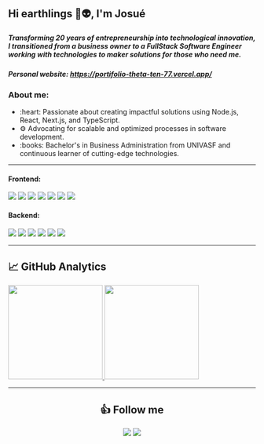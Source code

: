 ## Hi earthlings 👋👽, I'm Josué 
##### Transforming 20 years of entrepreneurship into technological innovation, I transitioned from a business owner to a FullStack Software Engineer working with technologies to maker solutions for those who need me.

##### Personal website: https://portifolio-theta-ten-77.vercel.app/

### About me:
<ul>
  <li>:heart: Passionate about creating impactful solutions using Node.js, React, Next.js, and TypeScript.</li>
  <li>⚙️ Advocating for scalable and optimized processes in software development.</li>
  <li>:books: Bachelor's in Business Administration from UNIVASF and continuous learner of cutting-edge technologies.</li>
</ul>

---
#### Frontend:
<div style="display: inline_block">
  <img src="https://img.shields.io/badge/React-20232A?style=for-the-badge&logo=react&logoColor=61DAFB">
  <img src="https://img.shields.io/badge/next.js-000000?style=for-the-badge&logo=nextdotjs&logoColor=white">
  <img src="https://img.shields.io/badge/TypeScript-2F72BC?style=for-the-badge&logo=typescript&logoColor=white">
  <img src="https://img.shields.io/badge/HTML5-E34F26?style=for-the-badge&logo=html5&logoColor=white">
  <img src="https://img.shields.io/badge/CSS3-1572B6?style=for-the-badge&logo=css3&logoColor=white">
  <img src="https://img.shields.io/badge/styled--components-DB7093?style=for-the-badge&logo=styled-components&logoColor=white">
  <img src="https://img.shields.io/badge/Redux-593D88?style=for-the-badge&logo=redux&logoColor=white">
</div>

#### Backend:
<div style="display: inline_block">
  <img src="https://img.shields.io/badge/Amazon_AWS-232F3E?style=for-the-badge&logo=amazon-aws&logoColor=white" />
  <img src="https://img.shields.io/badge/Node.js-339933?style=for-the-badge&logo=nodedotjs&logoColor=white">
  <img src="https://img.shields.io/badge/MySQL-005C84?style=for-the-badge&logo=mysql&logoColor=white">
  <img src="https://img.shields.io/badge/PostgreSQL-336791?style=for-the-badge&logo=postgresql&logoColor=white">
  <img src="https://img.shields.io/badge/Prisma-2D3748?style=for-the-badge&logo=prisma&logoColor=white">
  <img src="https://img.shields.io/badge/GraphQL-E10098?style=for-the-badge&logo=graphql&logoColor=white">
</div>

---

## 📈 GitHub Analytics
<div style="display: flex; align-items: flex-start;">
  <a href="https://github.com/josueleit">
    <img style="height: 12rem;" src="https://github-readme-stats.vercel.app/api?username=josueleit&theme=react"/>
    <img style="height: 12rem;" src="https://github-readme-stats.vercel.app/api/top-langs/?username=josueleit&theme=react&layout=compact"/>
  </a>
</div>

---

<h2 align="center"> 👍 Follow me</h2>

<div align="center"> 
  <a href="https://www.linkedin.com/in/josueleit/" target="_blank"><img src="https://img.shields.io/badge/-LinkedIn-%230077B5?style=for-the-badge&logo=linkedin&logoColor=white"></a>
  <a href="https://github.com/josueleit" target="_blank"><img src="https://img.shields.io/badge/-GitHub-181717?style=for-the-badge&logo=github&logoColor=white"></a>
</div>
